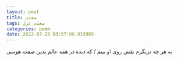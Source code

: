 ```yaml
---
layout: post
title: سعدی
tags: سعدی غزل
categories: poem
date: 2022-07-23 03:57:06.933989
---
```


به هر چه درنگرم نقش روی او بینم / که دیده در همه عالم بدین صفت هوسی